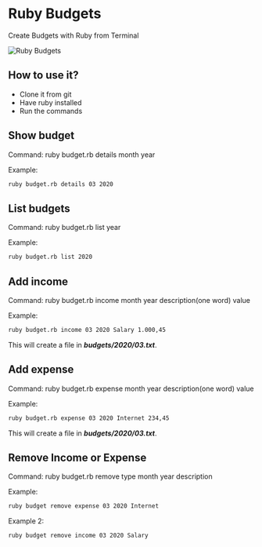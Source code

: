 # Ruby Budgets

Create Budgets with Ruby from Terminal

![Ruby Budgets](budget.gif)

## How to use it?

- Clone it from git
- Have ruby installed
- Run the commands

## Show budget

Command: ruby budget.rb details month year

Example: 

```sh
ruby budget.rb details 03 2020
```

## List budgets

Command: ruby budget.rb list year

Example:

```sh
ruby budget.rb list 2020
```

## Add income

Command: ruby budget.rb income month year description(one word) value

Example:

```sh
ruby budget.rb income 03 2020 Salary 1.000,45
```

This will create a file in ***budgets/2020/03.txt***.

## Add expense

Command: ruby budget.rb expense month year description(one word) value

Example:

```sh
ruby budget.rb expense 03 2020 Internet 234,45
```

This will create a file in ***budgets/2020/03.txt***.

## Remove Income or Expense

Command: ruby budget.rb remove type month year description

Example:

```sh
ruby budget remove expense 03 2020 Internet
```

Example 2:

```sh
ruby budget remove income 03 2020 Salary
```
